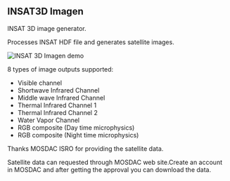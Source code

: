 ## INSAT3D Imagen

INSAT 3D image generator.

Processes INSAT HDF file and generates satellite images.

![INSAT 3D Imagen demo](https://github.com/rupeshs/insat3d_imagen/blob/main/outputs/image_dmp_rgb.png)


8 types of image outputs supported:
- Visible channel
- Shortwave Infrared Channel
- Middle wave Infrared Channel
- Thermal Infrared Channel 1
- Thermal Infrared Channel 2
- Water Vapor Channel
- RGB composite (Day time microphysics)
- RGB composite (Night time microphysics)

Thanks MOSDAC ISRO for providing the satellite data.

Satellite data can requested through MOSDAC web site.Create an account in MOSDAC and after getting the approval you can download the data.
